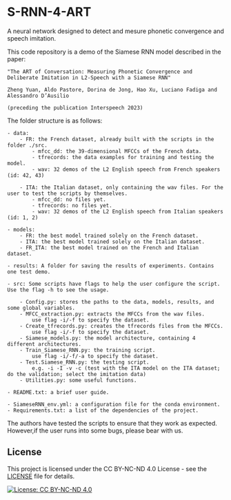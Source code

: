 # S-RNN-4-ART
 A neural network designed to detect and mesure phonetic convergence and speech imitation.


This code repository is a demo of the Siamese RNN model described in the paper:

    "The ART of Conversation: Measuring Phonetic Convergence and Deliberate Imitation in L2-Speech with a Siamese RNN"
    
    Zheng Yuan, Aldo Pastore, Dorina de Jong, Hao Xu, Luciano Fadiga and Alessandro D’Ausilio

    (preceding the publication Interspeech 2023)


The folder structure is as follows:

    - data: 
        - FR: the French dataset, already built with the scripts in the folder ./src.
            - mfcc_dd: the 39-dimensional MFCCs of the French data.
            - tfrecords: the data examples for training and testing the model.
            - wav: 32 demos of the L2 English speech from French speakers (id: 42, 43)

        - ITA: the Italian dataset, only containing the wav files. For the user to test the scripts by themselves.
            - mfcc_dd: no files yet.
            - tfrecords: no files yet.
            - wav: 32 demos of the L2 English speech from Italian speakers (id: 1, 2)
    
    - models:
        - FR: the best model trained solely on the French dataset.
        - ITA: the best model trained solely on the Italian dataset.
        - FR_ITA: the best model trained on the French and Italian dataset.

    - results: A folder for saving the results of experiments. Contains one test demo.

    - src: Some scripts have flags to help the user configure the script. Use the flag -h to see the usage.

        - Config.py: stores the paths to the data, models, results, and some global variables.
        - MFCC_extraction.py: extracts the MFCCs from the wav files.
            use flag -i/-f to specify the dataset.
        - Create_tfrecords.py: creates the tfrecords files from the MFCCs.
            use flag -i/-f to specify the dataset.
        - Siamese_models.py: the model architecture, containing 4 different architectures.
        - Train_Siamese_RNN.py: the training script.
            use flag -i/-f/-a to specify the dataset.
        - Test.Siamese_RNN.py: the testing script.
            e.g. -i -I -v -c (test with the ITA model on the ITA dataset; do the validation; select the imitation data)
        - Utilities.py: some useful functions.
       
    - README.txt: a brief user guide.

    - SiameseRNN_env.yml: a configuration file for the conda environment.
    - Requirements.txt: a list of the dependencies of the project. 


The authors have tested the scripts to ensure that they work as expected. 
However,if the user runs into some bugs, please bear with us.

## License

This project is licensed under the CC BY-NC-ND 4.0 License - see the [LICENSE](LICENSE) file for details.

[![License:  CC BY-NC-ND 4.0](https://i.creativecommons.org/l/by-nc-nd/4.0/88x31.png)](https://creativecommons.org/licenses/by-nc-nd/4.0/)

